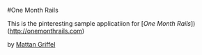 #One Month Rails

This is the pinteresting sample applicatiion for
[*One Month Rails*])(http://onemonthrails.com)

by [Mattan Griffel](http://mattangriffel.com)